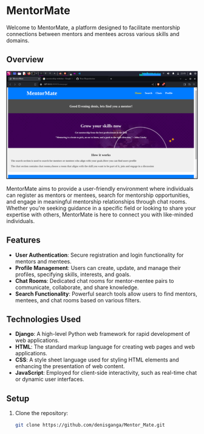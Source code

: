 # MentorMate

Welcome to MentorMate, a platform designed to facilitate mentorship connections between mentors and mentees across various skills and domains.

## Overview

![Example Image](Screenshot_2024-02-28_22_05_15.png)

MentorMate aims to provide a user-friendly environment where individuals can register as mentors or mentees, search for mentorship opportunities, and engage in meaningful mentorship relationships through chat rooms. Whether you're seeking guidance in a specific field or looking to share your expertise with others, MentorMate is here to connect you with like-minded individuals.

## Features

- **User Authentication**: Secure registration and login functionality for mentors and mentees.
- **Profile Management**: Users can create, update, and manage their profiles, specifying skills, interests, and goals.
- **Chat Rooms**: Dedicated chat rooms for mentor-mentee pairs to communicate, collaborate, and share knowledge.
- **Search Functionality**: Powerful search tools allow users to find mentors, mentees, and chat rooms based on various filters.

## Technologies Used

- **Django**: A high-level Python web framework for rapid development of web applications.
- **HTML**: The standard markup language for creating web pages and web applications.
- **CSS**: A style sheet language used for styling HTML elements and enhancing the presentation of web content.
- **JavaScript**: Employed for client-side interactivity, such as real-time chat or dynamic user interfaces.

## Setup

1. Clone the repository:

   ```bash
   git clone https://github.com/denisganga/Mentor_Mate.git
   ```
